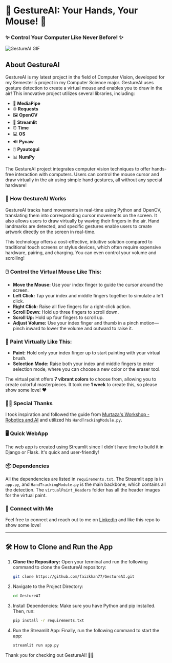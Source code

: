 # 🎉 GestureAI: Your Hands, Your Mouse! 🎉

### ✨ Control Your Computer Like Never Before! ✨
![GestureAI GIF](gif/virtualmouse.gif) 

## About GestureAI
GestureAI is my latest project in the field of Computer Vision, developed for my Semester 5 project in my Computer Science major. GestureAI uses gesture detection to create a virtual mouse and enables you to draw in the air! This innovative project utilizes several libraries, including:
- 🤖 **MediaPipe**
- 🌐 **Requests**
- 🖼️ **OpenCV**
- 🌊 **Streamlit**
- ⏰ **Time**
- 💻 **OS**
- 🔊 **Pycaw**
- 🖱️ **Pyautogui**
- 📊 **NumPy**

The GestureAI project integrates computer vision techniques to offer hands-free interaction with computers. Users can control the mouse cursor and draw virtually in the air using simple hand gestures, all without any special hardware!

### 🚀 How GestureAI Works
GestureAI tracks hand movements in real-time using Python and OpenCV, translating them into corresponding cursor movements on the screen. It also allows users to draw virtually by waving their fingers in the air. Hand landmarks are detected, and specific gestures enable users to create artwork directly on the screen in real-time.

This technology offers a cost-effective, intuitive solution compared to traditional touch screens or stylus devices, which often require expensive hardware, pairing, and charging. You can even control your volume and scrolling!

### 🖱️ Control the Virtual Mouse Like This:
- **Move the Mouse:** Use your index finger to guide the cursor around the screen.
- **Left Click:** Tap your index and middle fingers together to simulate a left click.
- **Right Click:** Raise all five fingers for a right-click action.
- **Scroll Down:** Hold up three fingers to scroll down.
- **Scroll Up:** Hold up four fingers to scroll up.
- **Adjust Volume:** Use your index finger and thumb in a pinch motion—pinch inward to lower the volume and outward to raise it.

### 🎨 Paint Virtually Like This:
- **Paint:** Hold only your index finger up to start painting with your virtual brush.
- **Selection Mode:** Raise both your index and middle fingers to enter selection mode, where you can choose a new color or the eraser tool.

The virtual paint offers **7 vibrant colors** to choose from, allowing you to create colorful masterpieces. It took me **1 week** to create this, so please show some love! ❤️

### 👨‍🏫 Special Thanks
I took inspiration and followed the guide from [Murtaza's Workshop - Robotics and AI](https://www.youtube.com/@murtazasworkshop) and utilized his `HandTrackingModule.py`.

### 🖥️ Quick WebApp
The web app is created using Streamlit since I didn't have time to build it in Django or Flask. It's quick and user-friendly!

### 📦 Dependencies
All the dependencies are listed in `requirements.txt`. The Streamlit app is in `app.py`, and `HandTrackingModule.py` is the main backbone, which contains all the detection. The `virtualPaint_Headers` folder has all the header images for the virtual paint.

<!--
### 🐳 Docker Image
Check out the Docker image for GestureAI [here](link-to-your-docker-image).
-->

### 🤝 Connect with Me
Feel free to connect and reach out to me on [LinkedIn](https://www.linkedin.com/in/faiz-khan77/) and like this repo to show some love! 

---

## 🛠️ How to Clone and Run the App

1. **Clone the Repository:**
   Open your terminal and run the following command to clone the GestureAI repository:
   ```bash
   git clone https://github.com/faizkhan77/GestureAI.git

2. Navigate to the Project Directory:
   ```bash
   cd GestureAI

3. Install Dependencies: Make sure you have Python and pip installed. Then, run:
   ```bash
   pip install -r requirements.txt

4. Run the Streamlit App: Finally, run the following command to start the app:
   ```bash
   streamlit run app.py

Thank you for checking out GestureAI! 🚀✨
